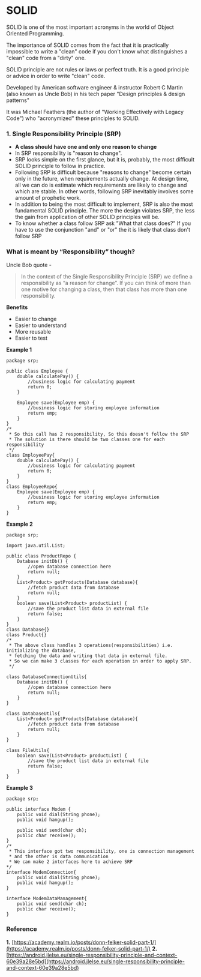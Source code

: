 # SOLID


SOLID is one of the most important acronyms in the world of Object Oriented Programming.

The importance of SOLID comes from the fact that it is practically impossible to write a &quot;clean&quot; code if you don&#39;t know what distinguishes a &quot;clean&quot; code from a &quot;dirty&quot; one.

SOLID principle are not rules or laws or perfect truth. It is a good principle or advice in order to write &quot;clean&quot; code.

Developed by American software engineer &amp; instructor Robert C Martin (also known as Uncle Bob) in his tech paper &quot;Design principles &amp; design patterns&quot;

It was Michael Feathers (the author of &quot;Working Effectively with Legacy Code&quot;) who &quot;acronymized&quot; these principles to SOLID.


### 1. Single Responsibility Principle (SRP)

- **A class should have one and only one reason to change**
- In SRP responsibility is &quot;reason to change&quot;.
- SRP looks simple on the first glance, but it is, probably, the most difficult SOLID principle to follow in practice.
- Following SRP is difficult because &quot;reasons to change&quot; become certain only in the future, when requirements actually change. At design time, all we can do is estimate which requirements are likely to change and which are stable. In other words, following SRP inevitably involves some amount of prophetic work.
- In addition to being the most difficult to implement, SRP is also the most fundamental SOLID principle. The more the design violates SRP, the less the gain from application of other SOLID principles will be.
- To know whether a class follow SRP ask &quot;What that class does?&quot; If you have to use the conjunction &quot;and&quot; or &quot;or&quot; the it is likely that class don&#39;t follow SRP

### What is meant by “Responsibility” though?
Uncle Bob quote - 
> In the context of the Single Responsibility Principle (SRP) we define a responsibility as “a reason for change”. If you can think of more than one motive for changing a class, then that class has more than one responsibility.

**Benefits**

- Easier to change
- Easier to understand
- More reusable
- Easier to test



**Example 1**
```
package srp;

public class Employee {
	double calculatePay() {
		//business logic for calculating payment
		return 0;
	}
	
	Employee save(Employee emp) {
		//business logic for storing employee information
		return emp;
	}
}
/*
 * So this call has 2 responsibility, So this doesn't follow the SRP
 * The solution is there should be two classes one for each responsibility
 */
class EmployeePay{
	double calculatePay() {
		//business logic for calculating payment
		return 0;
	}
}
class EmployeeRepo{
	Employee save(Employee emp) {
		//business logic for storing employee information
		return emp;
	}
}
```



**Example 2**
```
package srp;

import java.util.List;

public class ProductRepo {
	Database initDb() {
		//open database connection here
		return null;
	}
	List<Product> getProducts(Database database){
		//fetch product data from database
		return null;
	}
	boolean save(List<Product> productList) {
		//save the product list data in external file
		return false;
	}
}
class Database{}
class Product{}
/*
 * The above class handles 3 operations(responsibilities) i.e. initializing the database, 
 * fetching the data and writing that data in external file.
 * So we can make 3 classes for each operation in order to apply SRP.
 */

class DatabaseConnectionUtils{
	Database initDb() {
		//open database connection here
		return null;
	}
}

class DatabaseUtils{
	List<Product> getProducts(Database database){
		//fetch product data from database
		return null;
	}
}

class FileUtils{
	boolean save(List<Product> productList) {
		//save the product list data in external file
		return false;
	}
}
```

**Example 3**

```
package srp;

public interface Modem {
	public void dial(String phone);
	public void hangup();
	
	public void send(char ch);
	public char receive();
}
/*
 * This interface got two responsibility, one is connection management 
 * and the other is data communication
 * We can make 2 interfaces here to achieve SRP
*/
interface ModemConnection{
	public void dial(String phone);
	public void hangup();
}

interface ModemDataManagement{
	public void send(char ch);
	public char receive();
}
```

 ### Reference
 **1.** [https://academy.realm.io/posts/donn-felker-solid-part-1/](https://academy.realm.io/posts/donn-felker-solid-part-1/)
 **2.** [https://android.jlelse.eu/single-responsibility-principle-and-context-60e39a28e5bd](https://android.jlelse.eu/single-responsibility-principle-and-context-60e39a28e5bd)
